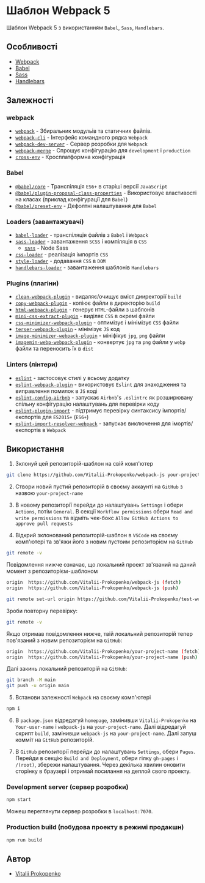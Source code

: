 # Шаблон Webpack 5

Шаблон Webpack 5 з використанням `Babel`, `Sass`, `Handlebars`.

## Особливості

- [Webpack](https://webpack.js.org/)
- [Babel](https://babeljs.io/)
- [Sass](https://sass-lang.com/)
- [Handlebars](https://handlebarsjs.com/)

## Залежності

### webpack

- [`webpack`](https://github.com/webpack/webpack) - Збиральник модульів та статичних файлів.
- [`webpack-cli`](https://github.com/webpack/webpack-cli) - Інтерфейс командного рядка `Webpack`
- [`webpack-dev-server`](https://github.com/webpack/webpack-dev-server) - Сервер розробки для `Webpack`
- [`webpack-merge`](https://github.com/survivejs/webpack-merge) - Спрощує конфігурацію для `development` і `production`
- [`cross-env`](https://github.com/kentcdodds/cross-env) - Кросплатформна конфігурація

### Babel

- [`@babel/core`](https://www.npmjs.com/package/@babel/core) - Транспіляція `ES6+` в старіші версії `JavaScript`
- [`@babel/plugin-proposal-class-properties`](https://babeljs.io/docs/en/babel-plugin-proposal-class-properties) - Використовує властивості на класах (приклад конфігурації для `Babel`)
- [`@babel/preset-env`](https://babeljs.io/docs/en/babel-preset-env) - Дефолтні налаштування для `Babel`

### Loaders (завантажувачі)

- [`babel-loader`](https://webpack.js.org/loaders/babel-loader/) - транспіляція файлів з `Babel` і `Webpack`
- [`sass-loader`](https://webpack.js.org/loaders/sass-loader/) - завантаження `SCSS` і компіляція в `CSS`
  - [`sass`](https://www.npmjs.com/package/sass) - Node Sass
- [`css-loader`](https://webpack.js.org/loaders/css-loader/) - реалізація імпортів `CSS`
- [`style-loader`](https://webpack.js.org/loaders/style-loader/) - додавання `CSS` в `DOM`
- [`handlebars-loader`](https://www.npmjs.com/package/handlebars-loader/) - завантаження шаблонів `Handlebars`

### Plugins (плагіни)

- [`clean-webpack-plugin`](https://github.com/johnagan/clean-webpack-plugin) - видаляє/очищує вміст дииректорії `build`
- [`copy-webpack-plugin`](https://github.com/webpack-contrib/copy-webpack-plugin) - копіює файли в директорію `build`
- [`html-webpack-plugin`](https://github.com/jantimon/html-webpack-plugin) - генерує `HTML`-файли з шаблонів
- [`mini-css-extract-plugin`](https://github.com/webpack-contrib/mini-css-extract-plugin) - виділяє `CSS` в окремі файли
- [`css-minimizer-webpack-plugin`](https://webpack.js.org/plugins/css-minimizer-webpack-plugin/) - оптимізує і мінімізує `CSS` файли
- [`terser-webpack-plugin`](https://webpack.js.org/plugins/terser-webpack-plugin/) - мінімізує `JS` код
- [`image-minimizer-webpack-plugin`](https://webpack.js.org/plugins/image-minimizer-webpack-plugin/) - мініфікує `jpg`, `png` файли
- [`imagemin-webp-webpack-plugin`](https://www.npmjs.com/package/imagemin-webp-webpack-plugin) - конвертує `jpg` та `png` файли у `webp` файли та переносить їх в `dist`

### Linters (лінтери)

- [`eslint`](https://github.com/eslint/eslint) - застосовує стилі у всьому додатку
- [`eslint-webpack-plugin`](https://www.npmjs.com/package/eslint-webpack-plugin) - використовує `Eslint` для знаходження та виправлення помилок в `JS` коді
- [`eslint-config-airbnb`](https://www.npmjs.com/package/eslint-config-airbnb) - запускає `Airbnb`'s `.eslintrc` як розширювану спільну конфігурацію налаштувань для перевірки коду
- [`eslint-plugin-import`](https://www.npmjs.com/package/eslint-plugin-import) - підтримує перевірку синтаксису імпортів/експортів для `ES2015+` (`ES6+`)
- [`eslint-import-resolver-webpack`](https://github.com/benmosher/eslint-plugin-import/tree/master/resolvers/webpack) - запускає виключення для імортів/експортів в `Webpack`

## Використання

1. Зклонуй цей репозиторій-шаблон на свій комп'ютер

```bash
git clone https://github.com/Vitalii-Prokopenko/webpack-js your-project-name
```

2. Створи новий пустий репозиторій в своєму аккаунті на `GitHub` з назвою `your-project-name`

3. В новому репозиторії перейди до налаштувань `Settings` і обери `Actions`, потім `General`. В секції `Workflow permissions` обери `Read and write permissions` та відміть чек-бокс `Allow GitHub Actions to approve pull requests`

4. Відкрий зклонований репозиторій-шаблон в `VSCode` на своєму комп'ютері та зв'яжи його з новим пустоим репозиторієм на `GitHub`

```bash
git remote -v
```
Повідомлення нижче означає, що локальний проект зв'язаний на даний момент з репозиторієм-шаблоном
```bash
origin  https://github.com/Vitalii-Prokopenko/webpack-js (fetch)
origin  https://github.com/Vitalii-Prokopenko/webpack-js (push) 
```

```bash
git remote set-url origin https://github.com/Vitalii-Prokopenko/test-webpack.git
```

Зроби повторну перевірку:

```bash
git remote -v
```

Якщо отримав повідомлення нижче, твій локальний репозиторій тепер пов'язаний з новим репозиторієм на `GitHub`:

```bash
origin  https://github.com/Vitalii-Prokopenko/your-project-name (fetch)
origin  https://github.com/Vitalii-Prokopenko/your-project-name (push) 
```

Далі закинь локальний репозиторій на `GitHub`:

```bash
git branch -M main
git push -u origin main
```

5. Встанови залежності `Webpack` на своєму комп'ютері

```bash
npm i
```

6. В `package.json` відредагуй `homepage`, замінивши `Vitalii-Prokopenko` на `Your-user-name` і `webpack-js` на `your-project-name`.
Далі відредагуй скрипт `build`, замінивши `webpack-js` на `your-project-name`.
Далі запуш комміт на `GitHub` репозиторій.

8. В `GitHub` репозиторії перейди до налаштувань `Settings`, обери `Pages`. Перейди в секцію `Build and Deployment`, обери гілку `gh-pages` і `/(root)`, збережи налаштування.
Через декілька хвилин оновити сторінку в браузері і отримай посилання на деплой свого проекту.  

### Development server (сервер розробки)

```bash
npm start
```

Можеш переглянути сервер розробки в `localhost:7070`.

### Production build (побудова проекту в режимі продакшн)

```bash
npm run build
```

## Автор

- [Vitalii Prokopenko](https://www.linkedin.com/in/vitalii-prokopenko-51b012108/)
